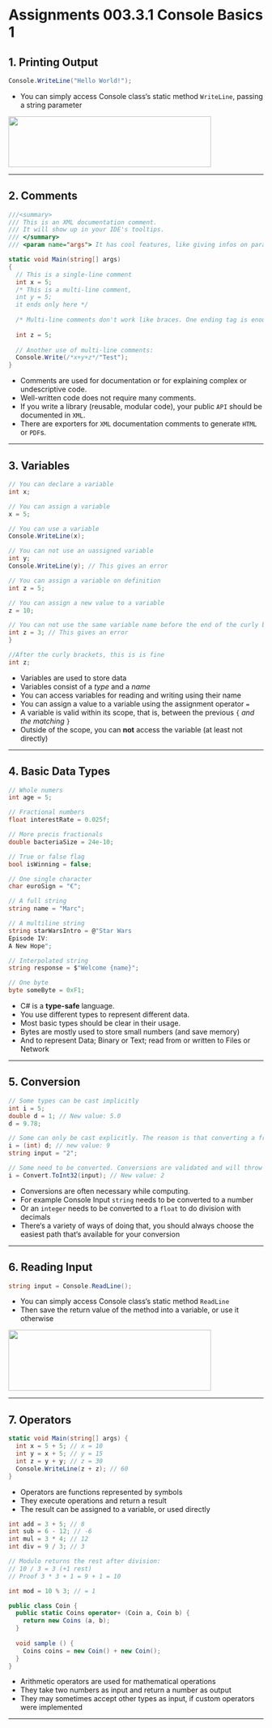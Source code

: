 # Assignments 003.3.1 Console Basics 1

## 1. Printing Output

```cs
Console.WriteLine("Hello World!");
```

- You can simply access Console class‘s static method `WriteLine`, passing a string parameter

<img src="https://user-images.githubusercontent.com/7360266/134891497-1b90ea2b-482c-4e5c-aaa2-0f0b706e9e2c.png" width="400" height="100">

---

## 2. Comments

```cs
///<summary>
/// This is an XML documentation comment.
/// It will show up in your IDE's tooltips.
/// </summary>
/// <param name="args"> It has cool features, like giving infos on parameters. </param>

static void Main(string[] args)
{
  // This is a single-line comment
  int x = 5;
  /* This is a multi-line comment,
  int y = 5;
  it ends only here */
  
  /* Multi-line comments don't work like braces. One ending tag is enough to end even multiple oopening tags. */
  
  int z = 5;
  
  // Another use of multi-line comments:
  Console.Write(/*x+y+z*/"Test");
}
```

- Comments are used for documentation or for explaining complex or undescriptive code.
- Well-written code does not require many comments.
- If you write a library (reusable, modular code), your public `API` should be documented in `XML`.
- There are exporters for `XML` documentation comments to generate `HTML` or `PDF`s.

---

## 3. Variables

```cs
// You can declare a variable
int x;

// You can assign a variable
x = 5;

// You can use a variable
Console.WriteLine(x);

// You can not use an uassigned variable
int y;
Console.WriteLine(y); // This gives an error

// You can assign a variable on definition
int z = 5;

// You can assign a new value to a variable 
z = 10;

// You can not use the same variable name before the end of the curly brackets surrounding the defined variable
int z = 3; // This gives an error
}

//After the curly brackets, this is is fine
int z;
```

- Variables are used to store data
- Variables consist of a _type_ and a _name_
- You can access variables for reading and writing using their name
- You can assign a value to a variable using the assignment operator `=`
- A variable is valid within its scope, that is, between the previous `{` _and the matching_ `}`
- Outside of the scope, you can **not** access the variable (at least not directly)

---

## 4. Basic Data Types

```cs
// Whole numers
int age = 5;

// Fractional numbers
float interestRate = 0.025f;

// More precis fractionals
double bacteriaSize = 24e-10;

// True or false flag
bool isWinning = false;

// One single character
char euroSign = "€";

// A full string
string name = "Marc";

// A multiline string
string starWarsIntro = @"Star Wars
Episode IV:
A New Hope";

// Interpolated string
string response = $"Welcome {name}";

// One byte
byte someByte = 0xF1;
```

- C# is a **type-safe** language.
- You use different types to represent different data.
- Most basic types should be clear in their usage.
- Bytes are mostly used to store small numbers (and save memory)
- And to represent Data; Binary or Text; read from or written to Files or Network

---

## 5. Conversion

```cs
// Some types can be cast implicitly
int i = 5;
double d = 1; // New value: 5.0
d = 9.78;

// Some can only be cast explicitly. The reason is that converting a fractional number to a whole number comes with a loss of precision
i = (int) d; // new value: 9
string input = "2";

// Some need to be converted. Conversions are validated and will throw exceptions. If invalid, e.g is the string is "Tom".
i = Convert.ToInt32(input); // New value: 2
```

- Conversions are often necessary while computing.
- For example Console Input `string` needs to be converted to a number
- Or an `integer` needs to be converted to a `float` to do division with decimals
- There‘s a variety of ways of doing that, you should always choose the easiest
path that‘s available for your conversion

---

## 6. Reading Input
```cs
string input = Console.ReadLine();
```
- You can simply access Console class‘s static method `ReadLine`
- Then save the return value of the method into a variable, or use it otherwise

<img src="https://user-images.githubusercontent.com/7360266/134897126-83577b43-5beb-4bab-a850-fbc871cdcaa1.png" width="400" height="120">

---

## 7. Operators

```cs
static void Main(string[] args) {
  int x = 5 + 5; // x = 10
  int y = x + 5; // y = 15
  int z = y + y; // z = 30
  Console.WriteLine(z + z); // 60
}
```

- Operators are functions represented by symbols
- They execute operations and return a result
- The result can be assigned to a variable, or used directly

```cs
int add = 3 + 5; // 8
int sub = 6 - 12; // -6
int mul = 3 * 4; // 12
int div = 9 / 3; // 3

// Modulo returns the rest after division:
// 10 / 3 = 3 (+1 rest)
// Proof 3 * 3 + 1 = 9 + 1 = 10

int mod = 10 % 3; // = 1
```
```cs
public class Coin {
  public static Coins operator+ (Coin a, Coin b) {
    return new Coins (a, b);
  }
  
  void sample () {
    Coins coins = new Coin() + new Coin();
  }
}
```

- Arithmetic operators are used for mathematical operations
- They take two numbers as input and return a number as output
- They may sometimes accept other types as input, if custom operators were implemented

---